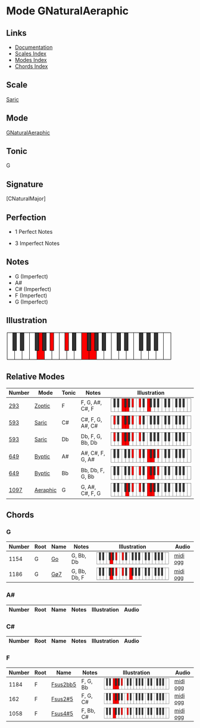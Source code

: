 # Mode GNaturalAeraphic

## Links

- [Documentation](index.md)
- [Scales Index](Scales.md)
- [Modes Index](Modes.md)
- [Chords Index](Chords.md)

## Scale

[Saric](ScaleSaric.md)

## Mode

[GNaturalAeraphic](ModeGNaturalAeraphic.md)

## Tonic

G

## Signature

[CNaturalMajor]

## Perfection

 - 1 Perfect Notes

 - 3 Imperfect Notes

## Notes

- G (Imperfect)
- A#
- C# (Imperfect)
- F (Imperfect)
- G (Imperfect)

## Illustration

![GNaturalAeraphic](ModeGNaturalAeraphic.png)

## Relative Modes

| Number | Mode | Tonic | Notes | Illustration |
|--------|------|-------|-------|--------------|
| [293](https://ianring.com/musictheory/scales/293) | [Zoptic](ModeZoptic.md) | F | F, G, A#, C#, F | ![FNaturalZoptic](ModeFNaturalZoptic.png) |
| [593](https://ianring.com/musictheory/scales/593) | [Saric](ModeSaric.md) | C# | C#, F, G, A#, C# | ![CSharpSaric](ModeCSharpSaric.png) |
| [593](https://ianring.com/musictheory/scales/593) | [Saric](ModeSaric.md) | Db | Db, F, G, Bb, Db | ![DFlatSaric](ModeDFlatSaric.png) |
| [649](https://ianring.com/musictheory/scales/649) | [Byptic](ModeByptic.md) | A# | A#, C#, F, G, A# | ![ASharpByptic](ModeASharpByptic.png) |
| [649](https://ianring.com/musictheory/scales/649) | [Byptic](ModeByptic.md) | Bb | Bb, Db, F, G, Bb | ![BFlatByptic](ModeBFlatByptic.png) |
| [1097](https://ianring.com/musictheory/scales/1097) | [Aeraphic](ModeAeraphic.md) | G | G, A#, C#, F, G | ![GNaturalAeraphic](ModeGNaturalAeraphic.png) |

## Chords

### G

| Number | Root | Name | Notes | Illustration | Audio |
|--------|------|------|-------|--------------|-------|
| 1154 | G | [Go](ChordGNaturalDiminished.md) | G, Bb, Db | ![Go](ChordGNaturalDiminishedRootPosition.png) | [midi](ChordGNaturalDiminishedRootPosition.mid) [ogg](ChordGNaturalDiminishedRootPosition.ogg) |
| 1186 | G | [Gø7](ChordGNaturalHalfDiminishedSeventh.md) | G, Bb, Db, F | ![Gø7](ChordGNaturalHalfDiminishedSeventhRootPosition.png) | [midi](ChordGNaturalHalfDiminishedSeventhRootPosition.mid) [ogg](ChordGNaturalHalfDiminishedSeventhRootPosition.ogg) |

### A#

| Number | Root | Name | Notes | Illustration | Audio |
|--------|------|------|-------|--------------|-------|

### C#

| Number | Root | Name | Notes | Illustration | Audio |
|--------|------|------|-------|--------------|-------|

### F

| Number | Root | Name | Notes | Illustration | Audio |
|--------|------|------|-------|--------------|-------|
| 1184 | F | [Fsus2bb5](ChordFNaturalSuspendedSecondDoubleFlatFifth.md) | F, G, Bb | ![Fsus2bb5](ChordFNaturalSuspendedSecondDoubleFlatFifthRootPosition.png) | [midi](ChordFNaturalSuspendedSecondDoubleFlatFifthRootPosition.mid) [ogg](ChordFNaturalSuspendedSecondDoubleFlatFifthRootPosition.ogg) |
| 162 | F | [Fsus2#5](ChordFNaturalSuspendedSecondSharpFifth.md) | F, G, C# | ![Fsus2#5](ChordFNaturalSuspendedSecondSharpFifthRootPosition.png) | [midi](ChordFNaturalSuspendedSecondSharpFifthRootPosition.mid) [ogg](ChordFNaturalSuspendedSecondSharpFifthRootPosition.ogg) |
| 1058 | F | [Fsus4#5](ChordFNaturalSuspendedFourthSharpFifth.md) | F, Bb, C# | ![Fsus4#5](ChordFNaturalSuspendedFourthSharpFifthRootPosition.png) | [midi](ChordFNaturalSuspendedFourthSharpFifthRootPosition.mid) [ogg](ChordFNaturalSuspendedFourthSharpFifthRootPosition.ogg) |

